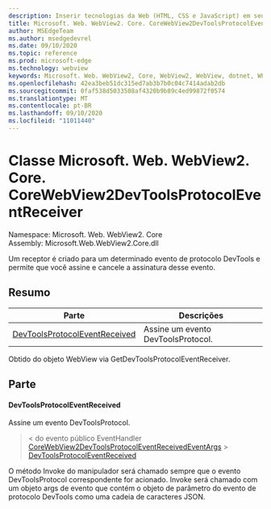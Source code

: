 ```yaml
---
description: Inserir tecnologias da Web (HTML, CSS e JavaScript) em seus aplicativos nativos com o controle WebView2 do Microsoft Edge
title: Microsoft. Web. WebView2. Core. CoreWebView2DevToolsProtocolEventReceiver
author: MSEdgeTeam
ms.author: msedgedevrel
ms.date: 09/10/2020
ms.topic: reference
ms.prod: microsoft-edge
ms.technology: webview
keywords: Microsoft. Web. WebView2, Core, WebView2, WebView, dotnet, WPF, WinForms, app, Edge, CoreWebView2, CoreWebView2Controller, controle do navegador, Edge HTML, Microsoft. Web. WebView2. Core. CoreWebView2DevToolsProtocolEventReceiver
ms.openlocfilehash: 42ea3beb51dc315ed7ab3b7b0c04c7414adab2db
ms.sourcegitcommit: 0faf538d5033508af4320b9b89c4ed99872f0574
ms.translationtype: MT
ms.contentlocale: pt-BR
ms.lasthandoff: 09/10/2020
ms.locfileid: "11011440"
---
```

# Classe Microsoft. Web. WebView2. Core. CoreWebView2DevToolsProtocolEventReceiver 

Namespace: Microsoft. Web. WebView2. Core \
Assembly: Microsoft.Web.WebView2.Core.dll

Um receptor é criado para um determinado evento de protocolo DevTools e permite que você assine e cancele a assinatura desse evento.

## Resumo

 Parte                        | Descrições
--------------------------------|---------------------------------------------
[DevToolsProtocolEventReceived](#devtoolsprotocoleventreceived) | Assine um evento DevToolsProtocol.

Obtido do objeto WebView via GetDevToolsProtocolEventReceiver.

## Parte

#### DevToolsProtocolEventReceived 

Assine um evento DevToolsProtocol.

> < do evento público EventHandler [CoreWebView2DevToolsProtocolEventReceivedEventArgs](microsoft-web-webview2-core-corewebview2devtoolsprotocoleventreceivedeventargs.md)  >  [DevToolsProtocolEventReceived](#devtoolsprotocoleventreceived)

O método Invoke do manipulador será chamado sempre que o evento DevToolsProtocol correspondente for acionado. Invoke será chamado com um objeto args de evento que contém o objeto de parâmetro do evento de protocolo DevTools como uma cadeia de caracteres JSON.

